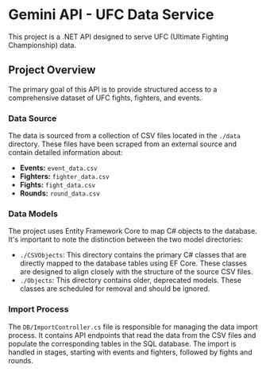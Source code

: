 # Gemini API - UFC Data Service

This project is a .NET API designed to serve UFC (Ultimate Fighting Championship) data.

## Project Overview

The primary goal of this API is to provide structured access to a comprehensive dataset of UFC fights, fighters, and events.

### Data Source

The data is sourced from a collection of CSV files located in the `./data` directory. These files have been scraped from an external source and contain detailed information about:
-   **Events:** `event_data.csv`
-   **Fighters:** `fighter_data.csv`
-   **Fights:** `fight_data.csv`
-   **Rounds:** `round_data.csv`

### Data Models

The project uses Entity Framework Core to map C# objects to the database. It's important to note the distinction between the two model directories:

-   `./CSVObjects`: This directory contains the primary C# classes that are directly mapped to the database tables using EF Core. These classes are designed to align closely with the structure of the source CSV files.
-   `./Objects`: This directory contains older, deprecated models. These classes are scheduled for removal and should be ignored.

### Import Process

The `DB/ImportController.cs` file is responsible for managing the data import process. It contains API endpoints that read the data from the CSV files and populate the corresponding tables in the SQL database. The import is handled in stages, starting with events and fighters, followed by fights and rounds.